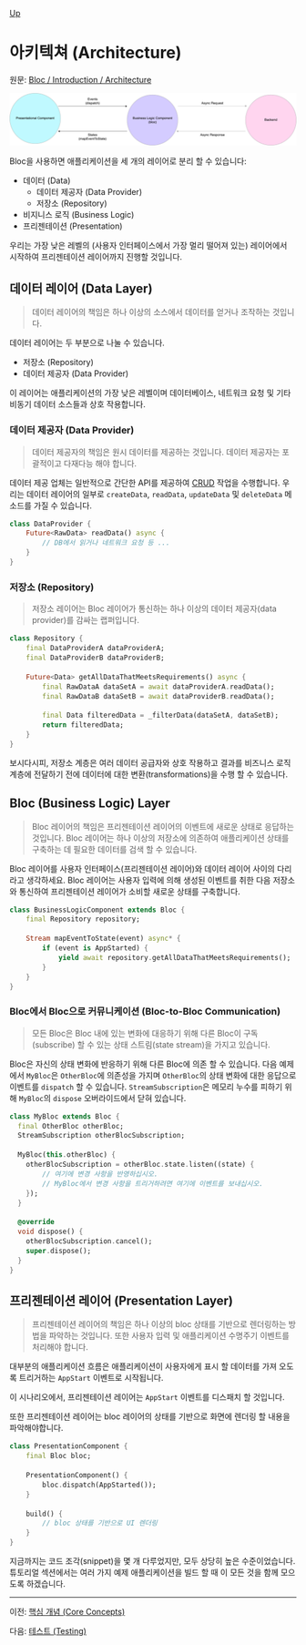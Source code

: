 [Up](./index.md)

# 아키텍쳐 (Architecture)

원문: [Bloc / Introduction / Architecture](https://felangel.github.io/bloc/#/architecture)

![Bloc Architecture](introduction_architecture.assets/bloc_architecture.png)

Bloc을 사용하면 애플리케이션을 세 개의 레이어로 분리 할 수 있습니다:

- 데이터 (Data)
  - 데이터 제공자 (Data Provider)
  - 저장소 (Repository)
- 비지니스 로직 (Business Logic)
- 프리젠테이션 (Presentation)

우리는 가장 낮은 레벨의 (사용자 인터페이스에서 가장 멀리 떨어져 있는) 레이어에서 시작하여 프리젠테이션 레이어까지 진행할 것입니다.

<p id="data-layer"/>

## 데이터 레이어 (Data Layer)

> 데이터 레이어의 책임은 하나 이상의 소스에서 데이터를 얻거나 조작하는 것입니다.

데이터 레이어는 두 부분으로 나눌 수 있습니다.

- 저장소 (Repository)
- 데이터 제공자 (Data Provider)

이 레이어는 애플리케이션의 가장 낮은 레벨이며 데이터베이스, 네트워크 요청 및 기타 비동기 데이터 소스들과 상호 작용합니다.

<p id="data-provider"/>

### 데이터 제공자 (Data Provider)

> 데이터 제공자의 책임은 원시 데이터를 제공하는 것입니다. 데이터 제공자는 포괄적이고 다재다능 해야 합니다.

데이터 제공 업체는 일반적으로 간단한 API를 제공하여 [CRUD](https://en.wikipedia.org/wiki/Create,_read,_update_and_delete) 작업을 수행합니다. 우리는 데이터 레이어의 일부로 `createData`, `readData`, `updateData` 및 `deleteData` 메소드를 가질 수 있습니다.

```dart
class DataProvider {
    Future<RawData> readData() async {
        // DB에서 읽거나 네트워크 요청 등 ...
    }
}
```

<p id="repository"/>

### 저장소 (Repository)

> 저장소 레이어는 Bloc 레이어가 통신하는 하나 이상의 데이터 제공자(data provider)를 감싸는 랩퍼입니다.

```dart
class Repository {
    final DataProviderA dataProviderA;
    final DataProviderB dataProviderB;

    Future<Data> getAllDataThatMeetsRequirements() async {
        final RawDataA dataSetA = await dataProviderA.readData();
        final RawDataB dataSetB = await dataProviderB.readData();

        final Data filteredData = _filterData(dataSetA, dataSetB);
        return filteredData;
    }
}
```

보시다시피, 저장소 계층은 여러 데이터 공급자와 상호 작용하고 결과를 비즈니스 로직 계층에 전달하기 전에 데이터에 대한 변환(transformations)을 수행 할 수 있습니다.

<p id="bloc-layer"/>

## Bloc (Business Logic) Layer

> Bloc 레이어의 책임은 프리젠테이션 레이어의 이벤트에 새로운 상태로 응답하는 것입니다. Bloc 레이어는 하나 이상의 저장소에 의존하여 애플리케이션 상태를 구축하는 데 필요한 데이터를 검색 할 수 있습니다.

Bloc 레이어를 사용자 인터페이스(프리젠테이션 레이어)와 데이터 레이어 사이의 다리라고 생각하세요. Bloc 레이어는 사용자 입력에 의해 생성된 이벤트를 취한 다음 저장소와 통신하여 프리젠테이션 레이어가 소비할 새로운 상태를 구축합니다.

```dart
class BusinessLogicComponent extends Bloc {
    final Repository repository;

    Stream mapEventToState(event) async* {
        if (event is AppStarted) {
            yield await repository.getAllDataThatMeetsRequirements();
        }
    }
}
```

### Bloc에서 Bloc으로 커뮤니케이션 (Bloc-to-Bloc Communication)

> 모든 Bloc은 Bloc 내에 있는 변화에 대응하기 위해 다른 Bloc이 구독(subscribe) 할 수 있는 상태 스트림(state stream)을 가지고 있습니다.

Bloc은 자신의 상태 변화에 반응하기 위해 다른 Bloc에 의존 할 수 있습니다. 다음 예제에서 `MyBloc`은 `OtherBloc`에 의존성을 가지며 `OtherBloc`의 상태 변화에 대한 응답으로 이벤트를 `dispatch` 할 수 있습니다. `StreamSubscription`은 메모리 누수를 피하기 위해 `MyBloc`의 `dispose` 오버라이드에서 닫혀 있습니다.

```dart
class MyBloc extends Bloc {
  final OtherBloc otherBloc;
  StreamSubscription otherBlocSubscription;

  MyBloc(this.otherBloc) {
    otherBlocSubscription = otherBloc.state.listen((state) {
        // 여기에 변경 사항을 반영하십시오.
        // MyBloc에서 변경 사항을 트리거하려면 여기에 이벤트를 보내십시오.
    });
  }

  @override
  void dispose() {
    otherBlocSubscription.cancel();
    super.dispose();
  }
}
```

<p id="presentation-layer"/>

## 프리젠테이션 레이어 (Presentation Layer)

> 프리젠테이션 레이어의 책임은 하나 이상의 bloc 상태를 기반으로 렌더링하는 방법을 파악하는 것입니다. 또한 사용자 입력 및 애플리케이션 수명주기 이벤트를 처리해야 합니다.

대부분의 애플리케이션 흐름은 애플리케이션이 사용자에게 표시 할 데이터를 가져 오도록 트리거하는 `AppStart` 이벤트로 시작됩니다.

이 시나리오에서, 프리젠테이션 레이어는 `AppStart` 이벤트를 디스패치 할 것입니다.

또한 프리젠테이션 레이어는 bloc 레이어의 상태를 기반으로 화면에 렌더링 할 내용을 파악해야합니다.

```dart
class PresentationComponent {
    final Bloc bloc;

    PresentationComponent() {
        bloc.dispatch(AppStarted());
    }

    build() {
        // bloc 상태를 기반으로 UI 렌더링
    }
}
```

지금까지는 코드 조각(snippet)을 몇 개 다루었지만, 모두 상당히 높은 수준이었습니다. 튜토리얼 섹션에서는 여러 가지 예제 애플리케이션을 빌드 할 때 이 모든 것을 함께 모으도록 하겠습니다.

---

이전: [핵심 개념 (Core Concepts)](introduction_core_concepts.md)

다음: [테스트 (Testing)](introduction_testing.md)

